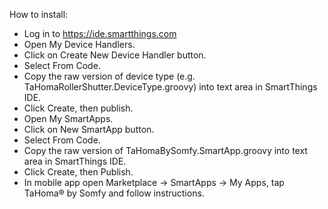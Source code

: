 How to install:
- Log in to https://ide.smartthings.com
- Open My Device Handlers.
- Click on Create New Device Handler button.
- Select From Code.
- Copy the raw version of device type (e.g. TaHomaRollerShutter.DeviceType.groovy) into text area in SmartThings IDE.
- Click Create, then publish.
- Open My SmartApps.
- Click on New SmartApp button.
- Select From Code.
- Copy the raw version of TaHomaBySomfy.SmartApp.groovy into text area in SmartThings IDE.
- Click Create, then Publish.
- In mobile app open Marketplace -> SmartApps -> My Apps, tap TaHoma® by Somfy and follow instructions.
